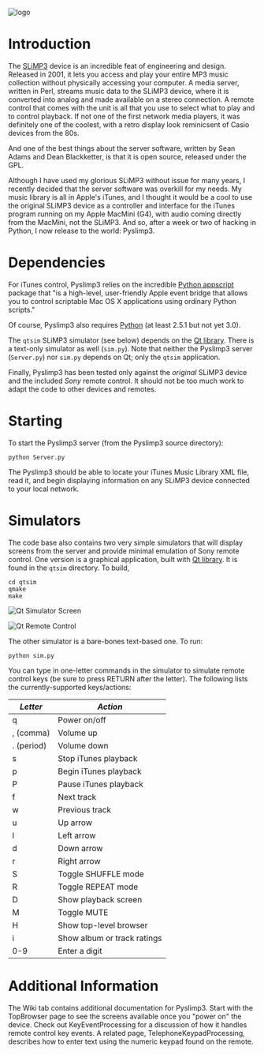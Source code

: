 ![logo](http://pyslimp3.googlecode.com/svn/wiki/logo.png)

# Introduction

The [SLiMP3](http://wiki.slimdevices.com/index.php/SLIMP3) device is an incredible feat of engineering and design.
Released in 2001, it lets you access and play your entire MP3 music collection without physically accessing your
computer. A media server, written in Perl, streams music data to the SLiMP3 device, where it is converted into analog
and made available on a stereo connection. A remote control that comes with the unit is all that you use to select what
to play and to control playback. If not one of the first network media players, it was definitely one of the coolest,
with a retro display look reminicsent of Casio devices from the 80s.

And one of the best things about the server software, written by Sean Adams and Dean Blackketter, is that it is open
source, released under the GPL.

Although I have used my glorious SLiMP3 without issue for many years, I recently decided that the server software was
overkill for my needs. My music library is all in Apple's iTunes, and I thought it would be a cool to use the original
SLiMP3 device as a controller and interface for the iTunes program running on my Apple MacMini (G4), with audio coming
directly from the MacMini, not the SLiMP3. And so, after a week or two of hacking in Python, I now release to the
world: Pyslimp3.

# Dependencies

For iTunes control, Pyslimp3 relies on the incredible
[Python appscript](http://appscript.sourceforge.net/py-appscript/index.html) package that "is a high-level,
user-friendly Apple event bridge that allows you to control scriptable Mac OS X applications using ordinary Python
scripts."

Of course, Pyslimp3 also requires [Python](http://www.python.org) (at least 2.5.1 but not yet 3.0).

The `qtsim` SLiMP3 simulator (see below) depends on the [Qt library](http://qt.io). There is a text-only simulator as
well (`sim.py`). Note that neither the Pyslimp3 server (`Server.py`) nor `sim.py` depends on Qt; only the `qtsim`
application.

Finally, Pyslimp3 has been tested only against the *original* SLiMP3 device and the included *Sony* remote control. It
should not be too much work to adapt the code to other devices and remotes.

# Starting

To start the Pyslimp3 server (from the Pyslimp3 source directory):

    python Server.py

The Pyslimp3 should be able to locate your iTunes Music Library XML file, read it, and begin displaying information on
any SLiMP3 device connected to your local network.

# Simulators

The code base also contains two very simple simulators that will display screens from the server and provide minimal
emulation of Sony remote control. One version is a graphical application, built with [Qt library](http://qt.io). It is
found in the `qtsim` directory. To build,


    cd qtsim
    qmake
    make

![Qt Simulator Screen](http://pyslimp3.googlecode.com/svn/wiki/BrowseAlbums.jpg)

![Qt Remote Control](http://pyslimp3.googlecode.com/svn/wiki/RemoteControl.jpg)

The other simulator is a bare-bones text-based one. To run:

    python sim.py

You can type in one-letter commands in the simulator to simulate remote control keys (be sure to press RETURN after the
letter). The following lists the currently-supported keys/actions:

*Letter* | *Action*
-------- | --------
q | Power on/off
, (comma) | Volume up
. (period) | Volume down 
s | Stop iTunes playback
p | Begin iTunes playback
P | Pause iTunes playback
f | Next track
w | Previous track
u | Up arrow
l | Left arrow
d | Down arrow
r | Right arrow
S | Toggle SHUFFLE mode
R | Toggle REPEAT mode
D | Show playback screen
M | Toggle MUTE
H | Show top-level browser
i | Show album or track ratings
0-9 | Enter a digit

# Additional Information

The Wiki tab contains additional documentation for Pyslimp3. Start with the TopBrowser page to see the screens
available once you "power on" the device. Check out KeyEventProcessing for a discussion of how it handles remote
control key events. A related page, TelephoneKeypadProcessing, describes how to enter text using the numeric keypad
found on the remote.
